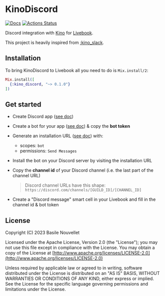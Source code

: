 # KinoDiscord

[![Docs](https://img.shields.io/badge/hex.pm-docs-8e7ce6.svg)](https://hexdocs.pm/kino_discord)
[![Actions Status](https://github.com/basilenouvellet/kino_discord/workflows/Test/badge.svg)](https://github.com/basilenouvellet/kino_discord/actions)

Discord integration with [Kino](https://github.com/livebook-dev/kino)
for [Livebook](https://github.com/livebook-dev/livebook).

This project is heavily inspired from [:kino_slack](https://github.com/livebook-dev/kino_slack).

## Installation

To bring KinoDiscord to Livebook all you need to do is `Mix.install/2`:

```elixir
Mix.install([
  {:kino_discord, "~> 0.1.0"}
])
```

## Get started

- Create Discord app ([see doc](https://discord.com/developers/docs/getting-started#creating-an-app))

- Create a bot for your app ([see doc](https://discord.com/developers/docs/getting-started#configuring-a-bot)) & copy the **bot token**

- Generate an installation URL ([see doc](https://discord.com/developers/docs/getting-started#adding-scopes-and-permissions)) with:

  - scopes: `bot`
  - permissions: `Send Messages`

- Install the bot on your Discord server by visiting the installation URL

- Copy the **channel id** of your Discord channel (i.e. the last part of the channel URL)

  > Discord channel URLs have this shape: `https://discord.com/channels/[GUILD_ID]/[CHANNEL_ID]`

- Create a "Discord message" smart cell in your Livebook and fill in the channel id & bot token

## License

Copyright (C) 2023 Basile Nouvellet

Licensed under the Apache License, Version 2.0 (the "License");
you may not use this file except in compliance with the License.
You may obtain a copy of the License at [http://www.apache.org/licenses/LICENSE-2.0](http://www.apache.org/licenses/LICENSE-2.0)

Unless required by applicable law or agreed to in writing, software
distributed under the License is distributed on an "AS IS" BASIS,
WITHOUT WARRANTIES OR CONDITIONS OF ANY KIND, either express or implied.
See the License for the specific language governing permissions and
limitations under the License.
